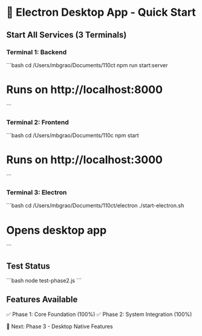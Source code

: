# 🚀 Electron Desktop App - Quick Start

## Start All Services (3 Terminals)

### Terminal 1: Backend
\`\`\`bash
cd /Users/mbgrao/Documents/110ct
npm run start:server
# Runs on http://localhost:8000
\`\`\`

### Terminal 2: Frontend  
\`\`\`bash
cd /Users/mbgrao/Documents/110c
npm start
# Runs on http://localhost:3000
\`\`\`

### Terminal 3: Electron
\`\`\`bash
cd /Users/mbgrao/Documents/110ct/electron
./start-electron.sh
# Opens desktop app
\`\`\`

## Test Status

\`\`\`bash
node test-phase2.js
\`\`\`

## Features Available

✅ Phase 1: Core Foundation (100%)
✅ Phase 2: System Integration (100%)

🎯 Next: Phase 3 - Desktop Native Features
